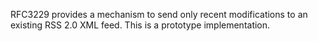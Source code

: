RFC3229 provides a mechanism to send only recent modifications to an existing RSS 2.0 XML feed.  This is a prototype implementation.